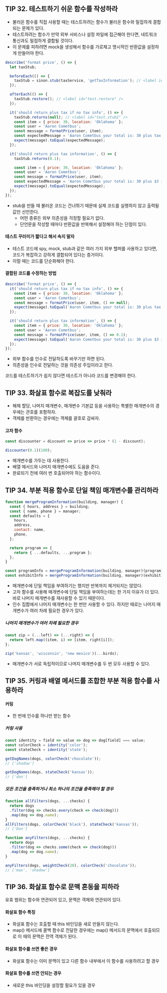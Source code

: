 ## TIP 32. 테스트하기 쉬운 함수를 작성하라
- 불러온 함수를 직접 사용할 때는 테스트하려는 함수가 불러온 함수와 밀접하게 결합되는 문제가 있다.
- 테스트하려는 함수가 만약 외부 서비스나 설정 파일에 접근해야 한다면, 네트워크 통신과도 밀접하게 결합될 것이다.
- 이 문제를 피하려면 mock을 생성해서 함수를 가로채고 명시적인 반환값을 설정하게 만들어야 한다.

```javascript
describe('format price', () => {
  let taxStub;

  beforeEach(() => {
    taxStub = sinon.stub(taxService, 'getTaxInformation'); // <label id="test.stub" />
  });

  afterEach(() => {
    taxStub.restore(); // <label id="test.restore" />
  });

  it('should return plus tax if no tax info', () => {
    taxStub.returns(null); // <label id="test.stub2" />
    const item = { price: 30, location: 'Oklahoma' };
    const user = 'Aaron Cometbus';
    const message = formatPrice(user, item);
    const expectedMessage = 'Aaron Cometbus your total is: 30 plus tax.';
    expect(message).toEqual(expectedMessage);
  });

  it('should return plus tax information', () => {
    taxStub.returns(0.1);

    const item = { price: 30, location: 'Oklahoma' };
    const user = 'Aaron Cometbus';
    const message = formatPrice(user, item);
    const expectedMessage = 'Aaron Cometbus your total is: 30 plus $3 in taxes.';
    expect(message).toEqual(expectedMessage);
  });
});
```
- stub을 만들 때 불러온 코드는 건너뛰기 때문에 실제 코드를 실행하지 않고 출력될 값만 선언한다.
  - 어떤 종류든 외부 의존성을 걱정할 필요가 없다.
  - 단언문을 작성할 때마다 반환값을 반복해서 설정해야 하는 단점이 있다.

#### 테스트 꾸러미가 짧다고 해서 속지 말자
- 테스트 코드에 spy, mock, stub과 같은 여러 가지 외부 헬퍼를 사용하고 있다면, 코드가 복잡하고 강하게 결합되어 있다는 증거이다.
- 이럴 때는 코드를 단순화해야 한다.

#### 결합된 코드를 수정하는 방법
```javascript
describe('format price', () => {
  it('should return plus tax if no tax info', () => {
    const item = { price: 30, location: 'Oklahoma' };
    const user = 'Aaron Cometbus';
    const message = formatPrice(user, item, () => null);
    expect(message).toEqual('Aaron Cometbus your total is: 30 plus tax.');
  });

  it('should return plus tax information', () => {
    const item = { price: 30, location: 'Oklahoma' };
    const user = 'Aaron Cometbus';
    const message = formatPrice(user, item, () => 0.1);
    expect(message).toEqual('Aaron Cometbus your total is: 30 plus $3 in taxes.');
  });
});
```
- 외부 함수를 인수로 전달하도록 바꾸기만 하면 된다.
- 의존성을 인수로 전달하는 것을 의존성 주입이라고 한다.

코드를 테스트하기가 쉽지 않다면 테스트가 아니라 코드를 변경해야 한다.

## TIP 33. 화살표 함수로 복잡도를 낮춰라
- 해체 할당, 나머지 매개변수, 매개변수 기본값 등을 사용하는 특별한 매개변수의 경우에는 관호를 포함하자.
- 객체를 반환하는 경우에는 객체를 괄호로 감싸자.

#### 고차 함수
```javascript
const discounter = discount => price => price * (1 - discount);

discounter(0.1)(100);
```
- 매개변수를 가두는 데 사용한다.
- 배열 메서드와 나머지 매개변수에도 도움을 준다.
- 완료되기 전에 여러 번 호출되어야 하는 함수이다.

## TIP 34. 부분 적용 함수로 단일 책임 매개변수를 관리하라

```javascript
function mergeProgramInformation(building, manager) {
  const { hours, address } = building;
  const { name, phone } = manager;
  const defaults = {
    hours,
    address,
    contact: name,
    phone,
  };

  return program => {
    return { ...defaults, ...program };
  };
}

const programInfo = mergeProgramInformation(building, manager)(program);
const exhibitInfo = mergeProgramInformation(building, manager)(exhibit);
```
- 매개변수에 단일 책임을 부여하기는 했지만 반복까지 제거되지는 않았다.
- 고차 함수를 사용해 매개변수에 단일 책임을 부여하는데는 한 가지 이유가 더 있다. 바로 나머지 매개변수를 재사용할 수 있기 때문이다.
- 인수 집합에서 나머지 매개변수는 한 번만 사용할 수 있다. 하지만 때로는 나머지 매개변수가 여러 차례 필요한 경우가 있다.

##### 나머지 매개변수가 여러 차례 필요한 경우
```javascript
const zip = (...left) => (...right) => {
  return left.map((item, i) => [item, right[i]]);
};

zip('kansas', 'wisconsin', 'new mexico')(...birds);
```
- 매개변수가 서로 독립적이므로 나머지 매개변수를 두 번 모두 사용할 수 있다.

## TIP 35. 커링과 배열 메서드를 조합한 부분 적용 함수를 사용하라
#### 커링
- 한 번에 인수를 하나만 받는 함수

##### 커링 사용
```javascript
const identity = field => value => dog => dog[field] === value;
const colorCheck = identity('color');
const stateCheck = identity('state');

getDogNames(dogs, colorCheck('chocolate'));
// ['shadow']

getDogNames(dogs, stateCheck('kansas'));
// ['don']
```
##### 모든 조건을 충족하거나 최소 하나의 조건을 충족해야 할 경우
```javascript
function allFilters(dogs, ...checks) {
  return dogs
  .filter(dog => checks.every(check => check(dog)))
  .map(dog => dog.name);
}
allFilters(dogs, colorCheck('black'), stateCheck('kansas'));
// ['Don']

function anyFilters(dogs, ...checks) {
  return dogs
  .filter(dog => checks.some(check => check(dog)))
  .map(dog => dog.name);
}

anyFilters(dogs, weightCheck(20), colorCheck('chocolate'));
// ['max', 'shadow']
```

## TIP 36. 화살표 함수로 문맥 혼동을 피하라
유효 범위는 함수와 연관되어 있고, 문맥은 객체와 연관되어 있다.

#### 화살표 함수 특징
- 화살표 함수는 호출할 때 this 바인딩을 새로 만들지 않는다.
- map() 메서드에 콜백 함수로 전달한 경우에는 map() 메서드의 문맥에서 호출되므로 이 때의 문맥은 전역 객체가 된다.

#### 화살표 함수를 쓰면 좋은 경우
- 화살표 함수는 이미 문맥이 있고 다른 함수 내부에서 이 함수를 사용하려고 할 경우

#### 화살표 함수를 쓰면 안되는 경우
- 새로운 this 바인딩을 설정할 필요가 있을 경우